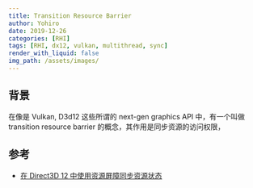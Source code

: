 ```yaml
---
title: Transition Resource Barrier
author: Yohiro
date: 2019-12-26
categories: [RHI]
tags: [RHI, dx12, vulkan, multithread, sync]
render_with_liquid: false
img_path: /assets/images/
---
```


## 背景

在像是 Vulkan, D3d12 这些所谓的 next-gen graphics API 中，有一个叫做 transition resource barrier 的概念，其作用是同步资源的访问权限，



## 参考

- [在 Direct3D 12 中使用资源屏障同步资源状态](https://learn.microsoft.com/zh-cn/windows/win32/direct3d12/using-resource-barriers-to-synchronize-resource-states-in-direct3d-12)
